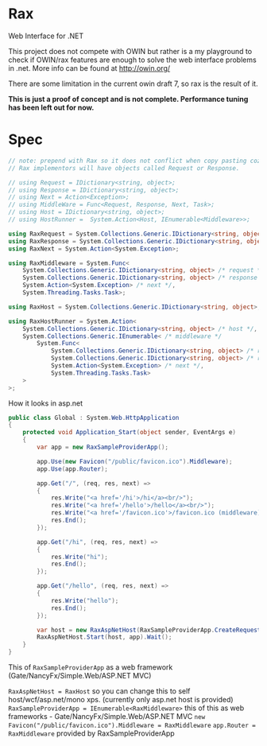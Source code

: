 # Rax
Web Interface for .NET

This project does not compete with OWIN but rather is a my playground to check if OWIN/rax features are enough to solve
the web interface problems in .net. More info can be found at http://owin.org/

There are some limitation in the current owin draft 7, so rax is the result of it. 

**This is just a proof of concept and is not complete. Performance tuning has been left out for now.**

# Spec

```csharp
// note: prepend with Rax so it does not conflict when copy pasting coz most likely 
// Rax implementors will have objects called Request or Response.

// using Request = IDictionary<string, object>;
// using Response = IDictionary<string, object>;
// using Next = Action<Exception>;
// using MiddleWare = Func<Request, Response, Next, Task>;
// using Host = IDictionary<string, object>;
// using HostRunner =  System.Action<Host, IEnumerable<Middleware>>;

using RaxRequest = System.Collections.Generic.IDictionary<string, object>;
using RaxResponse = System.Collections.Generic.IDictionary<string, object>;
using RaxNext = System.Action<System.Exception>;

using RaxMiddleware = System.Func<
    System.Collections.Generic.IDictionary<string, object> /* request */,
    System.Collections.Generic.IDictionary<string, object> /* response */,
    System.Action<System.Exception> /* next */,
    System.Threading.Tasks.Task>;

using RaxHost = System.Collections.Generic.IDictionary<string, object>;

using RaxHostRunner = System.Action<
    System.Collections.Generic.IDictionary<string, object> /* host */,
    System.Collections.Generic.IEnumerable< /* middleware */
        System.Func<
            System.Collections.Generic.IDictionary<string, object> /* request */,
            System.Collections.Generic.IDictionary<string, object> /* response */,
            System.Action<System.Exception> /* next */,
            System.Threading.Tasks.Task>
    >
>;
```

How it looks in asp.net

```csharp
public class Global : System.Web.HttpApplication
{
    protected void Application_Start(object sender, EventArgs e)
    {
        var app = new RaxSampleProviderApp();

        app.Use(new Favicon("/public/favicon.ico").Middleware);
        app.Use(app.Router);

        app.Get("/", (req, res, next) =>
        {
            res.Write("<a href='/hi'>/hi</a><br/>");
            res.Write("<a href='/hello'>/hello</a><br/>");
            res.Write("<a href='/favicon.ico'>/favicon.ico (middleware)</a><br/>");
            res.End();
        });

        app.Get("/hi", (req, res, next) =>
        {
            res.Write("hi");
            res.End();
        });

        app.Get("/hello", (req, res, next) =>
        {
            res.Write("hello");
            res.End();
        });

        var host = new RaxAspNetHost(RaxSampleProviderApp.CreateRequest, RaxSampleProviderApp.CreateResponse, "/");
        RaxAspNetHost.Start(host, app).Wait();
    }
}
```

This of `RaxSampleProviderApp` as a web framework (Gate/NancyFx/Simple.Web/ASP.NET MVC)

`RaxAspNetHost = RaxHost` so you can change this to self host/wcf/asp.net/mono xps. (currently only asp.net host is provided)
`RaxSampleProviderApp = IEnumerable<RaxMiddleware>` this of this as web frameworks - Gate/NancyFx/Simple.Web/ASP.NET MVC
`new Favicon("/public/favicon.ico").Middleware = RaxMiddleware`
`app.Router = RaxMiddleware` provided by RaxSampleProviderApp

